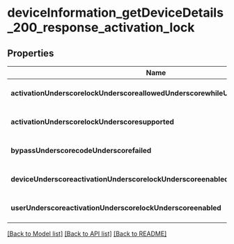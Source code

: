 # deviceInformation_getDeviceDetails_200_response_activation_lock

## Properties
Name | Type | Description | Notes
------------ | ------------- | ------------- | -------------
**activationUnderscorelockUnderscoreallowedUnderscorewhileUnderscoresupervised** | **integer** |  | [optional] [default to null]
**activationUnderscorelockUnderscoresupported** | **integer** |  | [optional] [default to null]
**bypassUnderscorecodeUnderscorefailed** | **integer** |  | [optional] [default to null]
**deviceUnderscoreactivationUnderscorelockUnderscoreenabled** | **integer** |  | [optional] [default to null]
**userUnderscoreactivationUnderscorelockUnderscoreenabled** | **integer** |  | [optional] [default to null]

[[Back to Model list]](../README.md#documentation-for-models) [[Back to API list]](../README.md#documentation-for-api-endpoints) [[Back to README]](../README.md)



